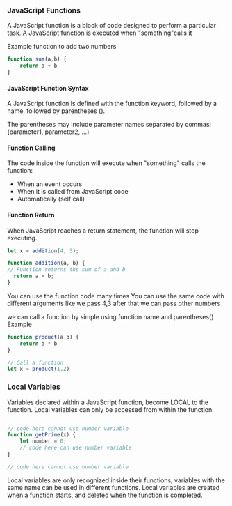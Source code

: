 ### JavaScript Functions

A JavaScript function is a block of code designed to perform a particular task.
A JavaScript function is executed when "something"calls it

Example function to add two numbers
```javascript
function sum(a,b) {
    return a + b
}
```

#### JavaScript Function Syntax
A JavaScript function is defined with the function keyword, followed by a name, followed by parentheses ().

The parentheses may include parameter names separated by commas:
(parameter1, parameter2, ...)

#### Function Calling 

The code inside the function will execute when "something" calls the function:

- When an event occurs
- When it is called from JavaScript code
- Automatically (self call)

#### Function Return

When JavaScript reaches a return statement, the function will stop executing.
```javascript
let x = addition(4, 3);

function addition(a, b) {
// Function returns the sum of a and b
  return a + b;
}
```

You can use the function code many times
You can use the same code with different arguments like we pass 4,3 after that we can pass other numbers

we can call a function by simple using function name and parentheses()
Example
```javascript
function product(a,b) {
    return a * b
}

// Call a function
let x = product(1,2)
```

### Local Variables
Variables declared within a JavaScript function, become LOCAL to the function.
Local variables can only be accessed from within the function.

```javascript

// code here cannot use number variable
function getPrime(x) {
    let number = 0;
    // code here can use number variable
}

// code here cannot use number variable
```

Local variables are only recognized inside their functions, variables with the same name can be used in different functions.
Local variables are created when a function starts, and deleted when the function is completed.


